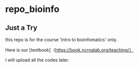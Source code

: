 # repo_bioinfo

## Just a Try

this repo is for the course 'intro to bioinfomatics' only.

Here is our [textbook]（https://book.ncrnalab.org/teaching/）

I will upload all the codes later.
